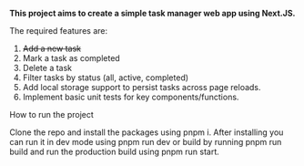 **This project aims to create a simple task manager web app using Next.JS.**

The required features are:

1. ~~Add a new task~~
2. Mark a task as completed
3. Delete a task
4. Filter tasks by status (all, active, completed)
5. Add local storage support to persist tasks across page reloads.
6. Implement basic unit tests for key components/functions.

How to run the project

Clone the repo and install the packages using pnpm i.
After installing you can run it in dev mode using pnpm run dev or build by running pnpm run build and run the production build using pnpm run start.
